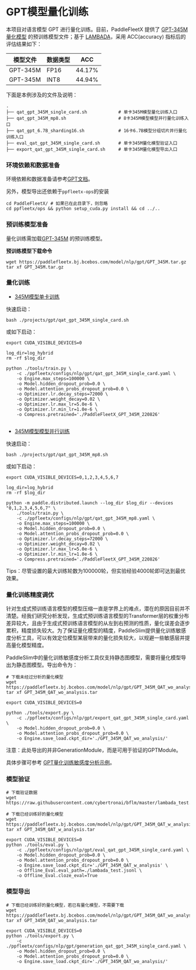 
# GPT模型量化训练

本项目对语言模型 GPT 进行量化训练。目前，PaddleFleetX 提供了 [GPT-345M量化模型](https://paddlefleetx.bj.bcebos.com/model/nlp/gpt/GPT_345M_QAT_w_analysis.tar) 的预训练模型文件；基于 [LAMBADA](https://raw.githubusercontent.com/cybertronai/bflm/master/lambada_test.jsonl)，采用 ACC(accuracy) 指标后的评估结果如下：

| **模型文件** | **数据类型** | **ACC** |
|---------|-----------|---------------|
| GPT-345M | FP16 |  44.17%  |
| GPT-345M | INT8 |  44.94%  |

下面是本例涉及的文件及说明：

```text
.
├── qat_gpt_345M_single_card.sh            # 单卡345M模型量化训练入口
├── qat_gpt_345M_mp8.sh                    # 8卡345M模型模型并行量化训练入口
├── qat_gpt_6.7B_sharding16.sh             # 16卡6.7B模型分组切片并行量化训练入口
├── eval_qat_gpt_345M_single_card.sh       # 单卡345M量化模型验证入口
├── export_qat_gpt_345M_single_card.sh     # 单卡345M量化模型导出入口

```


### 环境依赖和数据准备
环境依赖和数据准备请参考[GPT文档](./README.md)。

另外，模型导出还依赖于`ppfleetx-ops`的安装

```
cd PaddleFleetX/ # 如果已在此目录下，则忽略
cd ppfleetx/ops && python setup_cuda.py install && cd ../..
```

### 预训练模型准备
量化训练需加载[GPT-345M](https://paddlefleetx.bj.bcebos.com/model/nlp/gpt/GPT_345M.tar.gz) 的预训练模型。

**预训练模型下载命令**
```shell
wget https://paddlefleetx.bj.bcebos.com/model/nlp/gpt/GPT_345M.tar.gz
tar xf GPT_345M.tar.gz
```

### 量化训练

- [345M模型单卡训练](../qat_gpt_345M_single_card.sh)

快速启动：
```shell
bash ./projects/gpt/qat_gpt_345M_single_card.sh
```

或如下启动：
```shell
export CUDA_VISIBLE_DEVICES=0

log_dir=log_hybrid
rm -rf $log_dir

python ./tools/train.py \
    -c ./ppfleetx/configs/nlp/gpt/qat_gpt_345M_single_card.yaml \
    -o Engine.max_steps=100000 \
    -o Model.hidden_dropout_prob=0.0 \
    -o Model.attention_probs_dropout_prob=0.0 \
    -o Optimizer.lr.decay_steps=72000 \
    -o Optimizer.weight_decay=0.02 \
    -o Optimizer.lr.max_lr=5.0e-6 \
    -o Optimizer.lr.min_lr=1.0e-6 \
    -o Compress.pretrained='./PaddleFleetX_GPT_345M_220826'
    
```

- [345M模型模型并行训练](../qat_gpt_345M_mp8.sh)

快速启动：
```shell
bash ./projects/gpt/qat_gpt_345M_mp8.sh
```

或如下启动：
```shell
export CUDA_VISIBLE_DEVICES=0,1,2,3,4,5,6,7

log_dir=log_hybrid
rm -rf $log_dir

python -m paddle.distributed.launch --log_dir $log_dir --devices "0,1,2,3,4,5,6,7" \
    ./tools/train.py \
    -c ./ppfleetx/configs/nlp/gpt/qat_gpt_345M_mp8.yaml \
    -o Engine.max_steps=100000 \
    -o Model.hidden_dropout_prob=0.0 \
    -o Model.attention_probs_dropout_prob=0.0 \
    -o Optimizer.lr.decay_steps=72000 \
    -o Optimizer.weight_decay=0.02 \
    -o Optimizer.lr.max_lr=5.0e-6 \
    -o Optimizer.lr.min_lr=1.0e-6 \
    -o Compress.pretrained='./PaddleFleetX_GPT_345M_220826'
```

Tips：尽管设置的最大训练轮数为100000轮，但实验经验4000轮即可达到最优效果。


### 量化训练精度调优
针对生成式预训练语言模型的模型压缩一直是学界上的难点，潜在的原因目前并不清楚。经我们研究分析发现，生成式预训练语言模型的Transformer层的权重分布差异较大，且由于生成式预训练语言模型的从左到右预测的性质，量化误差会逐步累积，精度损失较大。为了保证量化模型的精度，PaddleSlim提供量化训练敏感度分析工具，可以有效定位模型某层带来的量化损失较大，以规避一些敏感层并提高量化模型精度。

PaddleSlim中的量化训练敏感度分析工具仅支持静态图模型，需要将量化模型导出为静态图模型。导出命令为：

```shell
# 下载未经过分析的量化模型
wget https://paddlefleetx.bj.bcebos.com/model/nlp/gpt/GPT_345M_QAT_wo_analysis.tar
tar xf GPT_345M_QAT_wo_analysis.tar

export CUDA_VISIBLE_DEVICES=0

python ./tools/export.py \
    -c ./ppfleetx/configs/nlp/gpt/export_qat_gpt_345M_single_card.yaml \
    -o Model.hidden_dropout_prob=0.0 \
    -o Model.attention_probs_dropout_prob=0.0 \
    -o Engine.save_load.ckpt_dir='./GPT_345M_QAT_wo_analysis/'
```
注意：此处导出的并非GenerationModule，而是可用于验证的GPTModule。

具体步骤可参考
[GPT量化训练敏感度分析示例](https://github.com/PaddlePaddle/PaddleSlim/blob/develop/example/quantization_analysis/GPT/README.md)。



### 模型验证
```shell
# 下载验证数据
wget https://raw.githubusercontent.com/cybertronai/bflm/master/lambada_test.jsonl

# 下载已经训练好的量化模型
wget https://paddlefleetx.bj.bcebos.com/model/nlp/gpt/GPT_345M_QAT_w_analysis.tar
tar xf GPT_345M_QAT_w_analysis.tar

export CUDA_VISIBLE_DEVICES=0
python ./tools/eval.py \
    -c ./ppfleetx/configs/nlp/gpt/eval_qat_gpt_345M_single_card.yaml \
    -o Model.hidden_dropout_prob=0.0 \
    -o Model.attention_probs_dropout_prob=0.0 \
    -o Engine.save_load.ckpt_dir='./GPT_345M_QAT_w_analysis' \
    -o Offline_Eval.eval_path=./lambada_test.jsonl \
    -o Offline_Eval.cloze_eval=True 
```

### 模型导出
```shell
# 下载已经训练好的量化模型，若已有量化模型，不需要下载
wget https://paddlefleetx.bj.bcebos.com/model/nlp/gpt/GPT_345M_QAT_wo_analysis.tar
tar xf GPT_345M_QAT_wo_analysis.tar

export CUDA_VISIBLE_DEVICES=0
python ./tools/export.py \
    -c ./ppfleetx/configs/nlp/gpt/generation_qat_gpt_345M_single_card.yaml \
    -o Model.hidden_dropout_prob=0.0 \
    -o Model.attention_probs_dropout_prob=0.0 \
    -o Engine.save_load.ckpt_dir='./GPT_345M_QAT_wo_analysis/'
```
